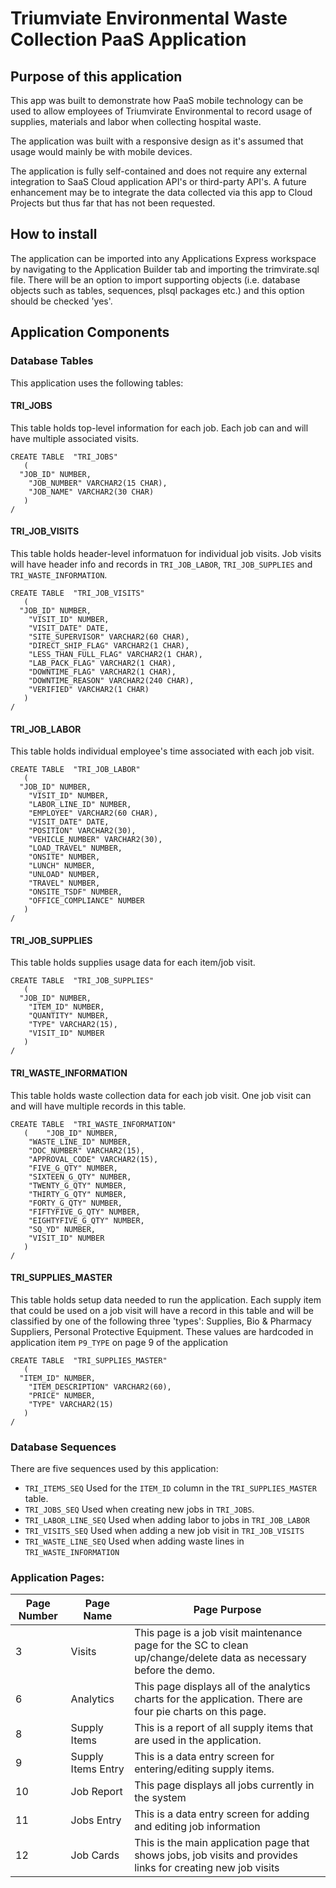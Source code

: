 # Triumviate Environmental Waste Collection PaaS Application

## Purpose of this application

This app was built to demonstrate how PaaS mobile technology can be used to allow employees of Triumvirate Environmental to record usage of supplies, materials and labor when collecting hospital waste.

The application was built with a responsive design as it's assumed that usage would mainly be with mobile devices.

The application is fully self-contained and does not require any external integration to SaaS Cloud application API's or third-party API's. A future enhancement may be to integrate the data collected via this app to Cloud Projects but thus far that has not been requested.

## How to install

The application can be imported into any Applications Express workspace by navigating to the Application Builder tab and importing the trimvirate.sql file. There will be an option to import supporting objects (i.e. database objects such as tables, sequences, plsql packages etc.) and this option should be checked 'yes'.

## Application Components

### Database Tables

This application uses the following tables:

#### TRI_JOBS

This table holds top-level information for each job. Each job can and will have multiple associated visits.
```
CREATE TABLE  "TRI_JOBS" 
   (	
  "JOB_ID" NUMBER, 
	"JOB_NUMBER" VARCHAR2(15 CHAR), 
	"JOB_NAME" VARCHAR2(30 CHAR)
   )
/
```

#### TRI_JOB_VISITS

This table holds header-level informatuon for individual job visits. Job visits will have header info and records in ```TRI_JOB_LABOR```, ```TRI_JOB_SUPPLIES``` and ```TRI_WASTE_INFORMATION```.

```
CREATE TABLE  "TRI_JOB_VISITS" 
   (	
  "JOB_ID" NUMBER, 
	"VISIT_ID" NUMBER, 
	"VISIT_DATE" DATE, 
	"SITE_SUPERVISOR" VARCHAR2(60 CHAR), 
	"DIRECT_SHIP_FLAG" VARCHAR2(1 CHAR), 
	"LESS_THAN_FULL_FLAG" VARCHAR2(1 CHAR), 
	"LAB_PACK_FLAG" VARCHAR2(1 CHAR), 
	"DOWNTIME_FLAG" VARCHAR2(1 CHAR), 
	"DOWNTIME_REASON" VARCHAR2(240 CHAR), 
	"VERIFIED" VARCHAR2(1 CHAR)
   )
/
```
#### TRI_JOB_LABOR

This table holds individual employee's time associated with each job visit.

```
CREATE TABLE  "TRI_JOB_LABOR" 
   (	
  "JOB_ID" NUMBER, 
	"VISIT_ID" NUMBER, 
	"LABOR_LINE_ID" NUMBER, 
	"EMPLOYEE" VARCHAR2(60 CHAR), 
	"VISIT_DATE" DATE, 
	"POSITION" VARCHAR2(30), 
	"VEHICLE_NUMBER" VARCHAR2(30), 
	"LOAD_TRAVEL" NUMBER, 
	"ONSITE" NUMBER, 
	"LUNCH" NUMBER, 
	"UNLOAD" NUMBER, 
	"TRAVEL" NUMBER, 
	"ONSITE_TSDF" NUMBER, 
	"OFFICE_COMPLIANCE" NUMBER
   )
/
```

#### TRI_JOB_SUPPLIES

This table holds supplies usage data for each item/job visit.

```
CREATE TABLE  "TRI_JOB_SUPPLIES" 
   (	
  "JOB_ID" NUMBER, 
	"ITEM_ID" NUMBER, 
	"QUANTITY" NUMBER, 
	"TYPE" VARCHAR2(15), 
	"VISIT_ID" NUMBER
   )
/
```
#### TRI_WASTE_INFORMATION

This table holds waste collection data for each job visit. One job visit can and will have multiple records in this table.

```
CREATE TABLE  "TRI_WASTE_INFORMATION" 
   (	"JOB_ID" NUMBER, 
	"WASTE_LINE_ID" NUMBER, 
	"DOC_NUMBER" VARCHAR2(15), 
	"APPROVAL_CODE" VARCHAR2(15), 
	"FIVE_G_QTY" NUMBER, 
	"SIXTEEN_G_QTY" NUMBER, 
	"TWENTY_G_QTY" NUMBER, 
	"THIRTY_G_QTY" NUMBER, 
	"FORTY_G_QTY" NUMBER, 
	"FIFTYFIVE_G_QTY" NUMBER, 
	"EIGHTYFIVE_G_QTY" NUMBER, 
	"SQ_YD" NUMBER, 
	"VISIT_ID" NUMBER
   )
/
```
#### TRI_SUPPLIES_MASTER

This table holds setup data needed to run the application. Each supply item that could be used on a job visit will have a record in this table and will be classified by one of the following three 'types': Supplies, Bio & Pharmacy Suppliers, Personal Protective Equipment. These values are hardcoded in application item ```P9_TYPE``` on page 9 of the application 

```
CREATE TABLE  "TRI_SUPPLIES_MASTER" 
   (	
  "ITEM_ID" NUMBER, 
	"ITEM_DESCRIPTION" VARCHAR2(60), 
	"PRICE" NUMBER, 
	"TYPE" VARCHAR2(15)
   )
/
```
### Database Sequences

There are five sequences used by this application:

- ```TRI_ITEMS_SEQ``` Used for the ```ITEM_ID``` column in the ```TRI_SUPPLIES_MASTER``` table.
- ```TRI_JOBS_SEQ``` Used when creating new jobs in ```TRI_JOBS```.
- ```TRI_LABOR_LINE_SEQ``` Used when adding labor to jobs in ```TRI_JOB_LABOR```
- ```TRI_VISITS_SEQ``` Used when adding a new job visit in ```TRI_JOB_VISITS```
- ```TRI_WASTE_LINE_SEQ``` Used when adding waste lines in ```TRI_WASTE_INFORMATION```

### Application Pages:

| Page Number   | Page Name     |Page Purpose|
| ------------- | ------------- |-------------
|3  |Visits|This page is a job visit maintenance page for the SC to clean up/change/delete data as necessary before the demo. |4  |Visit Entry|The user is brought to this page when clicking the ```Create New``` button on the main page. Here they can enter visit header information before proceeding to the visit details page.
|6  | Analytics  |This page displays all of the analytics charts for the application. There are four pie charts on this page.
|8  |Supply Items|This is a report of all supply items that are used in the application.
|9  |Supply Items Entry|This is a data entry screen for entering/editing supply items.
|10 |Job Report|This page displays all jobs currently in the system
|11 |Jobs Entry|This is a data entry screen for adding and editing job information
|12 |Job Cards |This is the main application page that shows jobs, job visits and provides links for creating new job visits


